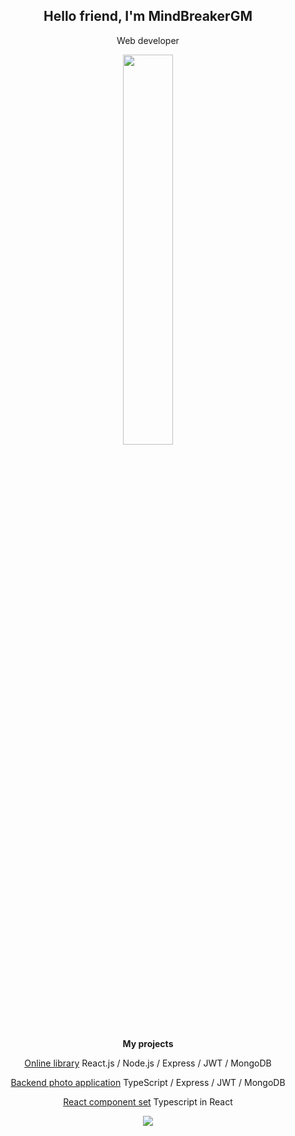 <h2 align="center">Hello friend, I'm MindBreakerGM</h2>
<p align="center">Web developer</p>
<p align="center"><img src="https://mir-s3-cdn-cf.behance.net/project_modules/fs/dfbc0c148911595.62de6193de722.png" width="40%" style="border-radius:20px"/></p>
<b><p align="center">My projects</p></b>
<p align="center"><a href="https://github.com/ResponseGood/BookList">Online library</a> React.js / Node.js / Express / JWT / MongoDB</p>
<p align="center"><a href="https://github.com/MindBreakerGM/PhotoTS">Backend photo application</a> TypeScript / Express / JWT / MongoDB</p>
<p align="center"><a href="https://github.com/MindBreakerGM/MindComponentsReact">React component set</a> Typescript in React</p>
<p align="center"><img src="https://www.codewars.com/users/MindBreakerGM/badges/large"/></p>

